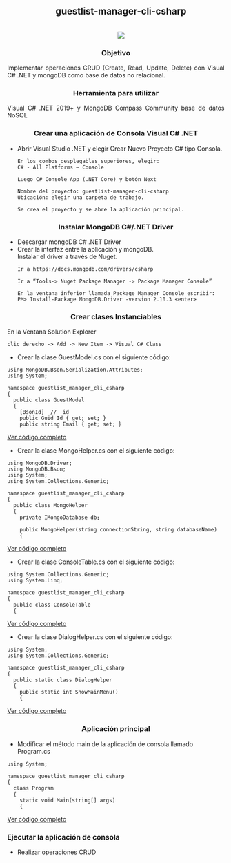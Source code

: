 <!--Titulo principal-->
<div id="user-content-toc">
  <ul align="center">
    <summary>
      <!--Titulo-->
      <h2 style="display: inline-bloc">guestlist-manager-cli-csharp</h2>
      <br>
      <!--Divizor horizontal (gradiant)-->
      <img src="https://user-images.githubusercontent.com/73097560/115834477-dbab4500-a447-11eb-908a-139a6edaec5c.gif">
    </summary>
  </ul>
</div>

<div id="user-content-toc">
  <!--Caso de estudio-->
  <h3 align="center">Objetivo</h3>
  <p align="justify">
    Implementar operaciones CRUD (Create, Read, Update, Delete) con Visual C# .NET y mongoDB como base de datos no relacional.
  </p>
</div>

<div id="user-content-toc">
  <!--Caso de estudio-->
  <h3 align="center">Herramienta para utilizar</h3>
  <p align="justify">
    Visual C# .NET 2019+ y MongoDB Compass Community base de datos NoSQL
  </p>
</div>

<div>
  <!--Caso de estudio-->
  <div>
    <p>
      <h3 align="center">Crear una aplicación de Consola Visual C# .NET</h3>
    </p>
    <ul>
      <li>Abrir Visual Studio .NET y elegir Crear Nuevo Proyecto C# tipo Consola.</li>
      <pre><code>En los combos desplegables superiores, elegir:
C# - All Platforms – Console</code></pre>
<pre><code>Luego C# Console App (.NET Core) y botón Next</code></pre>
<pre><code>Nombre del proyecto: guestlist-manager-cli-csharp 
Ubicación: elegir una carpeta de trabajo.</code></pre>
<pre><code>Se crea el proyecto y se abre la aplicación principal.</code></pre>
    </ul>
  </div>
</div>

<div>
  <!--Caso de estudio-->
  <div>
    <p>
      <h3 align="center">Instalar MongoDB C#/.NET Driver</h3>
    </p>
    <ul>
      <li>Descargar mongoDB C# .NET Driver</li>
      <li>Crear la interfaz entre la aplicación y mongoDB.<br>
          Instalar el driver a través de Nuget.</li>
      <pre><code>Ir a https://docs.mongodb.com/drivers/csharp</code></pre>
      <pre><code>Ir a “Tools-> Nuget Package Manager -> Package Manager Console”</code></pre>
      <pre><code>En la ventana inferior llamada Package Manager Console escribir: 
PM> Install-Package MongoDB.Driver -version 2.10.3 &lt;enter&gt;</code></pre>
    </ul>
  </div>
</div>

<div>
  <!--Caso de estudio-->
  <div>
    <p>
      <h3 align="center">Crear clases Instanciables</h3>
    </p>
    <p>En la Ventana Solution Explorer</p>
    <pre><code>clic derecho -> Add -> New Item -> Visual C# Class</code></pre>
    <ul>
      <li>Crear la clase GuestModel.cs con el siguiente código:</li>
    </ul>
    <div>
      <pre><code>using MongoDB.Bson.Serialization.Attributes; 
using System;
<enter></enter>
namespace guestlist_manager_cli_csharp 
{ 
  public class GuestModel 
  { 
    [BsonId]  // _id 
    public Guid Id { get; set; } 
    public string Email { get; set; }</code></pre>
    </div>
  </div>
</div>

[Ver código completo](./guestlist-manager-cli-csharp/guestlist-manager-cli-csharp/GuestModel.cs)

<div>
  <!--Caso de estudio-->
  <div>
    <ul> 
      <li>Crear la clase MongoHelper.cs con el siguiente código:</li>
    </ul>
    <div>
      <pre><code>using MongoDB.Driver; 
using MongoDB.Bson; 
using System; 
using System.Collections.Generic;
<enter></enter>
namespace guestlist_manager_cli_csharp 
{ 
  public class MongoHelper 
  { 
    private IMongoDatabase db;
    <enter></enter>
    public MongoHelper(string connectionString, string databaseName) 
    { </code></pre>
    </div>
  </div>
</div>

[Ver código completo](./guestlist-manager-cli-csharp/guestlist-manager-cli-csharp/MongoHelper.cs)

<div>
  <!--Caso de estudio-->
  <div>
    <ul> 
      <li>Crear la clase ConsoleTable.cs con el siguiente código: </li>
    </ul>
    <div>
      <pre><code>using System.Collections.Generic; 
using System.Linq; 
<enter></enter>
namespace guestlist_manager_cli_csharp 
{ 
  public class ConsoleTable 
  {   </code></pre>
    </div>
  </div>
</div>

[Ver código completo](./guestlist-manager-cli-csharp/guestlist-manager-cli-csharp/ConsoleTable.cs)

<div>
  <!--Caso de estudio-->
  <div>
    <ul> 
      <li>Crear la clase DialogHelper.cs con el siguiente código:</li>
    </ul>
    <div>
      <pre><code>using System; 
using System.Collections.Generic;
<enter></enter>
namespace guestlist_manager_cli_csharp 
{ 
  public static class DialogHelper 
  { 
    public static int ShowMainMenu() 
    { </code></pre>
    </div>
  </div>
</div>

[Ver código completo](./guestlist-manager-cli-csharp/guestlist-manager-cli-csharp/DialogHelper.cs) 

<div>
  <!--Caso de estudio-->
  <div>
    <p>
      <h3 align="center">Aplicación principal </h3>
    </p>
    <ul>
      <li>Modificar el método main de la aplicación de consola llamado Program.cs</li>
    </ul>
    <div>
      <pre><code>using System;
<enter></enter>
namespace guestlist_manager_cli_csharp 
{ 
  class Program 
  { 
    static void Main(string[] args) 
    { </code></pre>
    </div>
  </div>
</div>

[Ver código completo](./guestlist-manager-cli-csharp/guestlist-manager-cli-csharp/Program.cs)

<div>
  <!--Caso de estudio-->
  <div>
    <p>
      <h3 aling="center">Ejecutar la aplicación de consola</h3>
    </p>
    <ul>
      <li>Realizar operaciones CRUD</li>
    </ul>
  </div>
</div>
